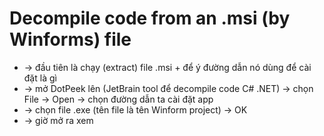 
# Decompile code from an .msi (by Winforms) file
* -> đầu tiên là chạy (extract) file .msi + để ý đường dẫn nó dùng để cài đặt là gì
* -> mở DotPeek lên (JetBrain tool để decompile code C# .NET) -> chọn File -> Open -> chọn đường dẫn ta cài đặt app
* -> chọn file .exe (tên file là tên Winform project) -> OK
* -> giờ mở ra xem
 